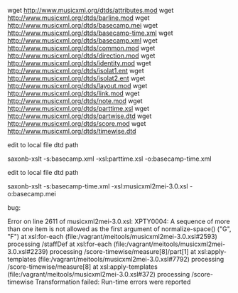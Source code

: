 wget http://www.musicxml.org/dtds/attributes.mod
wget http://www.musicxml.org/dtds/barline.mod
wget http://www.musicxml.org/dtds/basecamp.mei
wget http://www.musicxml.org/dtds/basecamp-time.xml
wget http://www.musicxml.org/dtds/basecamp.xml
wget http://www.musicxml.org/dtds/common.mod
wget http://www.musicxml.org/dtds/direction.mod
wget http://www.musicxml.org/dtds/identity.mod
wget http://www.musicxml.org/dtds/isolat1.ent
wget http://www.musicxml.org/dtds/isolat2.ent
wget http://www.musicxml.org/dtds/layout.mod
wget http://www.musicxml.org/dtds/link.mod
wget http://www.musicxml.org/dtds/note.mod
wget http://www.musicxml.org/dtds/parttime.xsl
wget http://www.musicxml.org/dtds/partwise.dtd
wget http://www.musicxml.org/dtds/score.mod
wget http://www.musicxml.org/dtds/timewise.dtd

edit to local file dtd path

saxonb-xslt -s:basecamp.xml -xsl:parttime.xsl -o:basecamp-time.xml

edit to local file dtd path

saxonb-xslt -s:basecamp-time.xml -xsl:musicxml2mei-3.0.xsl -o:basecamp.mei

bug:

Error on line 2611 of musicxml2mei-3.0.xsl:
  XPTY0004: A sequence of more than one item is not allowed as the first argument of
  normalize-space() ("G", "F") 
  at xsl:for-each (file:/vagrant/meitools/musicxml2mei-3.0.xsl#2593)
     processing /staffDef
  at xsl:for-each (file:/vagrant/meitools/musicxml2mei-3.0.xsl#2239)
     processing /score-timewise/measure[8]/part[1]
  at xsl:apply-templates (file:/vagrant/meitools/musicxml2mei-3.0.xsl#7792)
     processing /score-timewise/measure[8]
  at xsl:apply-templates (file:/vagrant/meitools/musicxml2mei-3.0.xsl#372)
     processing /score-timewise
Transformation failed: Run-time errors were reported

